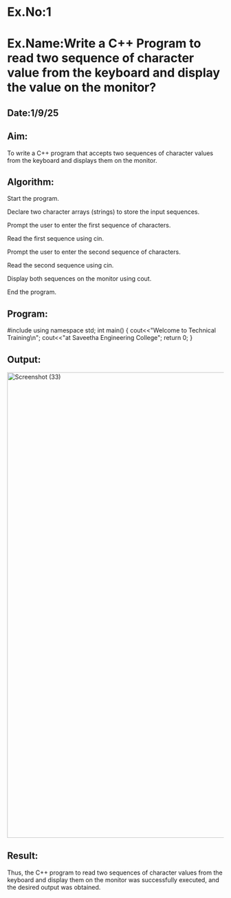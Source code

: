 # Ex.No:1
# Ex.Name:Write a C++ Program to read two sequence of character  value from the keyboard and display the value on the monitor?
## Date:1/9/25
## Aim:
To write a C++ program that accepts two sequences of character values from the keyboard and displays them on the monitor.

## Algorithm:


Start the program.

Declare two character arrays (strings) to store the input sequences.

Prompt the user to enter the first sequence of characters.

Read the first sequence using cin.

Prompt the user to enter the second sequence of characters.

Read the second sequence using cin.

Display both sequences on the monitor using cout.

End the program.

## Program:
#include<iostream>
using namespace std;
int main()
{
cout<<"Welcome to Technical Training\n";
cout<<"at Saveetha Engineering College";
return 0;
}







## Output:
<img width="1920" height="1080" alt="Screenshot (33)" src="https://github.com/user-attachments/assets/699ea26c-5946-466f-9631-6ec8cc21e245" />




## Result:

Thus, the C++ program to read two sequences of character values from the keyboard and display them on the monitor was successfully executed, and the desired output was obtained.


